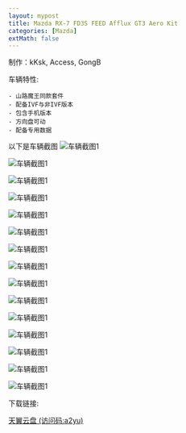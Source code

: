 ```yaml
---
layout: mypost
title: Mazda RX-7 FD3S FEED Afflux GT3 Aero Kit
categories: [Mazda]
extMath: false
---
```

制作：kKsk, Access, GongB

车辆特性:

```
- 山路魔王同款套件
- 配备IVF与非IVF版本
- 包含手机版本
- 方向盘可动
- 配备专用数据
```

以下是车辆截图
![车辆截图1](https://pic.imgdb.cn/item/62afe770094754312972dc68.jpg)

![车辆截图1](https://pic.imgdb.cn/item/62afe770094754312972dc6f.jpg)

![车辆截图1](https://pic.imgdb.cn/item/62afe770094754312972dc8c.jpg)

![车辆截图1](https://pic.imgdb.cn/item/62afe770094754312972dc94.jpg)

![车辆截图1](https://pic.imgdb.cn/item/62afe770094754312972dc9c.jpg)

![车辆截图1](https://pic.imgdb.cn/item/62afe777094754312972e4a3.jpg)

![车辆截图1](https://pic.imgdb.cn/item/62afe777094754312972e4af.jpg)

![车辆截图1](https://pic.imgdb.cn/item/62afe777094754312972e4bd.jpg)

![车辆截图1](https://pic.imgdb.cn/item/62afe777094754312972e496.jpg)

![车辆截图1](https://pic.imgdb.cn/item/62afe777094754312972e49a.jpg)

![车辆截图1](https://pic.imgdb.cn/item/62afe783094754312972f30b.jpg)

![车辆截图1](https://pic.imgdb.cn/item/62afe783094754312972f311.jpg)

![车辆截图1](https://pic.imgdb.cn/item/62afe783094754312972f31c.jpg)

![车辆截图1](https://pic.imgdb.cn/item/62afe783094754312972f326.jpg)

![车辆截图1](https://pic.imgdb.cn/item/62afe783094754312972f337.jpg)

下载链接:

[天翼云盘 (访问码:a2yu)](https://cloud.189.cn/t/6B3EF3QfQbUj)
